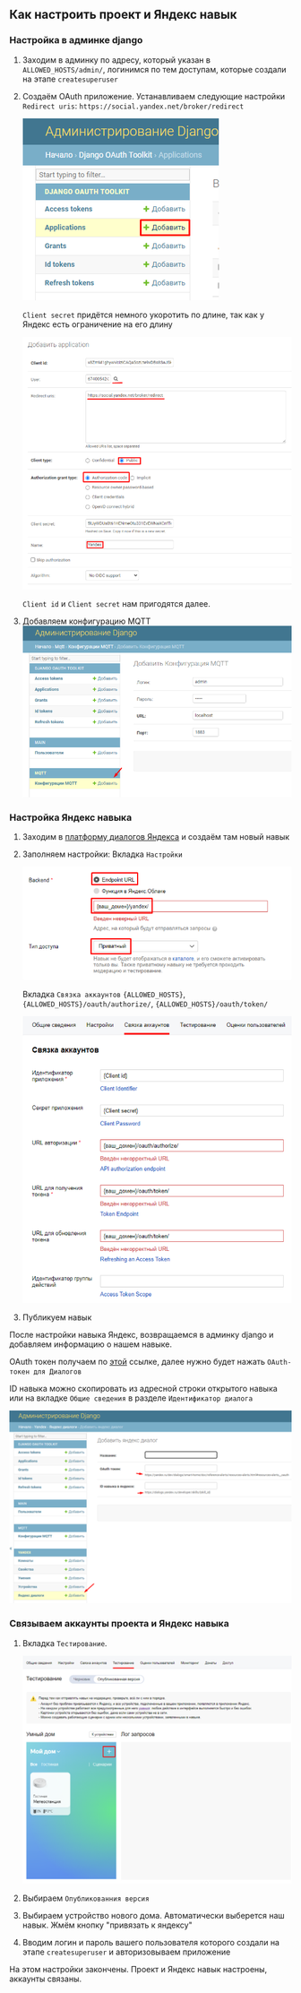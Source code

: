 ## Как настроить проект и Яндекс навык

### Настройка в админке django

1. Заходим в админку по адресу, который указан в `ALLOWED_HOSTS/admin/`, логинимся по тем доступам, которые создали на
   этапе `createsuperuser`
2. Создаём OAuth приложение. Устанавливаем следующие
   настройки `Redirect uris`: `https://social.yandex.net/broker/redirect`

   ![OAuth Application](assets/images/setup_yandex_and_project/oauth_application.png)

   `Client secret` придётся немного укоротить по длине, так как у Яндекс есть ограничение на его длину

   ![OAuth Application params](assets/images/setup_yandex_and_project/oauth_application_params.png)

   `Client id` и `Client secret` нам пригодятся далее.
3. Добавляем конфигурацию MQTT
   ![mqtt params](assets/images/setup_yandex_and_project/mqtt_params.png)

### Настройка Яндекс навыка

1. Заходим в [платформу диалогов Яндекса](https://dialogs.yandex.ru/developer "Платформа диалогов") и создаём там новый
   навык
2. Заполняем настройки:
   Вкладка `Настройки`

   ![Backend endpoint url](assets/images/setup_yandex_and_project/backend_endpoint_url.png)
   
   Вкладка `Связка аккаунтов`
   `{ALLOWED_HOSTS}`, `{ALLOWED_HOSTS}/oauth/authorize/`, `{ALLOWED_HOSTS}/oauth/token/`

   ![Authorization](assets/images/setup_yandex_and_project/authorization.png)
3. Публикуем навык

После настройки навыка Яндекс, возвращаемся в админку django и добавляем информацию о нашем навыке.

OAuth токен получаем по [этой](https://dialogs.yandex.ru/developer "Платформа диалогов") ссылке, далее нужно будет
нажать `OAuth-токен для Диалогов`

ID навыка можно скопировать из адресной строки открытого навыка или на вкладке `Общие сведения` в
разделе `Идентификатор диалога`

![Yandex dialog params](assets/images/setup_yandex_and_project/yandex_dialog_params.png)

### Связываем аккаунты проекта и Яндекс навыка

1. Вкладка `Тестирование`.

   ![img.png](assets/images/setup_yandex_and_project/yandex_testing_add_account.png)

2. Выбираем `Опубликованния версия`
3. Выбираем устройство нового дома. Автоматически выберется наш навык. Жмём кнопку "привязать к яндексу"
4. Вводим логин и пароль вашего пользователя которого создали на этапе `createsuperuser` и авторизовываем приложение

На этом настройки закончены. Проект и Яндекс навык настроены, аккаунты связаны.